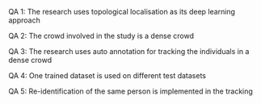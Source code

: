 
QA 1: The research uses topological localisation as its deep learning approach 

QA 2: The crowd involved in the study is a dense crowd 

QA 3: The research uses auto annotation for tracking the individuals in a dense crowd 

QA 4: One trained dataset is used on different test datasets 

QA 5: Re-identification of the same person is implemented in the tracking 
